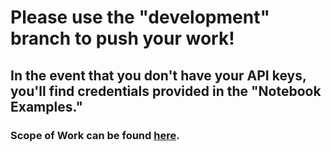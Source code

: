 # Please use the "development" branch to push your work!

## In the event that you don't have your API keys, you'll find credentials provided in the "Notebook Examples."

### Scope of Work can be found [here](https://docs.google.com/document/d/1H4sKoo_S_lITEG_mdsILKSM09oxS3vMalHmTXF_535I/edit?usp=sharing).
